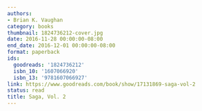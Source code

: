 ```yaml
---
authors:
- Brian K. Vaughan
category: books
thumbnail: 1824736212-cover.jpg
date: 2016-11-28 00:00:00-08:00
end_date: 2016-12-01 00:00:00-08:00
format: paperback
ids:
  goodreads: '1824736212'
  isbn_10: '1607066920'
  isbn_13: '9781607066927'
link: https://www.goodreads.com/book/show/17131869-saga-vol-2
status: read
title: Saga, Vol. 2
---
```

